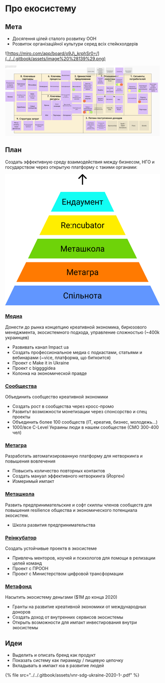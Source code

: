 # Про екосистему

## Мета

* Досягення цілей сталого розвитку ООН
* Розвиток організаційної культури серед всіх стейкхолдерів

![https://miro.com/app/board/o9J\_krphSr0=/](../../.gitbook/assets/image%20%28139%29.png)

![](../../.gitbook/assets/image%20%28143%29.png)

## План

Создать эффективную среду взаимодействия между бизнесом, НГО и государством через открытую платформу с такими органами:

![](../../.gitbook/assets/group-15-1-.jpg)

### [Медиа](../media.md)

Донести до рынка концепцию креативной экономика, бирюзового менеджмента, экосистемного подхода, управление сложностью \(~400k украинцев\)

* Развивать канал Impact ua
* Создать профессиональное медиа с подкастами, статьями и вебинарами \(~vice, платформа, що биткоится\)
* Проект с Make it in Ukraine
* Проект с biggggidea
* Колонка на экономической правде

### [Сообщества](../analitika-mepping-dannykh/)

Объединить сообщество креативной экономики 

* Создать рост в сообщества через кросс-промо
* Развитьт возможности монетизации через спонсорство и спец проекты
* Объединить более 100 сообществ \(IT, креатив, бизнес, молодежь...\)
* 1000/все C-Level Украины люди в нашем сообществе \(СМО 300-400 чел\)

### [Метагра](../informacionnaya-kampaniya/) 

Разработать автоматизированную платформу для нетворкинга и повышения вовлечения

* Повысить количество повторных контактов
* Создать мануал эффективного нетворкинга \(Йорген\)
* Измеримый импакт

### [Меташкола](../shkola/)

Развить предпринимательские и софт скиллы членов сообществ для повышения resilience общества и экономического потенциала экосистем.

* Школа развития предпринимательства

### [Реінкубатор](../evolyuciya-organizacii/)

Создать устойчивые проектв в экосистеме

* Привлечь менторов, коучей и психологов для помощи в релизации целей команд
* Проект с ПРООН
* Проект с Министерством цифровой трансформации

### [Метафонд](../metafond.md) 

Насытить экосистему деньгами \($1M до конца 2020\) 

* Гранты на развитие креативной экономики от международных доноров
* Создать доход от внутренних сервисов экосистемы
* Открыть возможности для импакт инвестирования внутри экосистемы

## Идеи

* Выделить и описать бренд как продукт
* Показать систему как пирамиду / пищевую цепочку
* Вкладывать в импакт юа в развитие людей

{% file src="../../.gitbook/assets/vnr-sdg-ukraine-2020-1-.pdf" %}

